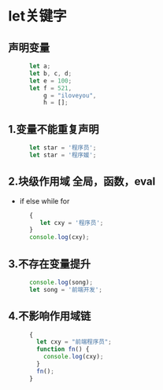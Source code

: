 # let关键字

## 声明变量

```js
      let a;
      let b, c, d;
      let e = 100;
      let f = 521,
          g = "iloveyou",
          h = [];
```

## 1.变量不能重复声明

```js
      let star = '程序员';
      let star = '程序媛';
```

## 2.块级作用域 全局，函数，eval

- if else while for

```js
      {
         let cxy = '程序员';
      }
      console.log(cxy);
```

## 3.不存在变量提升

```js
      console.log(song);
      let song = '前端开发';
```

## 4.不影响作用域链

```js
      {
        let cxy = "前端程序员";
        function fn() {
          console.log(cxy);
        }
        fn();
      }
```